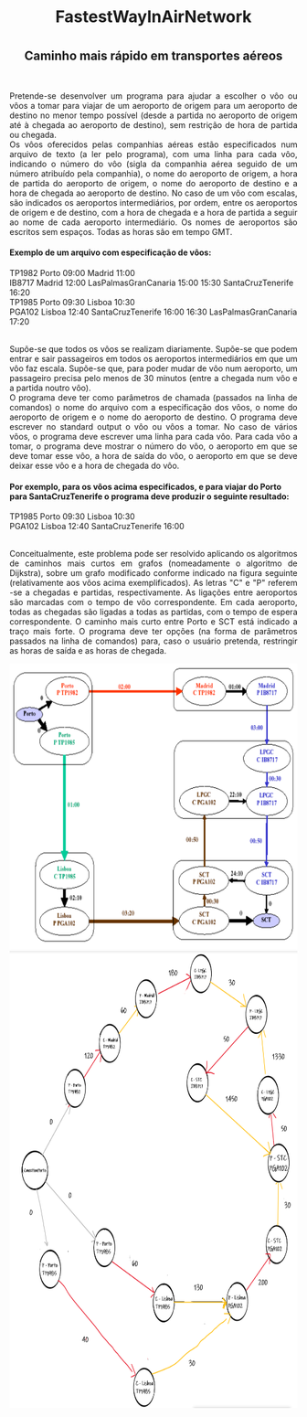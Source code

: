<div align="center">
  <h1>FastestWayInAirNetwork<h1>
  <h2>Caminho mais rápido em transportes aéreos</h2><br>
</div>
<p align="justify">Pretende-se desenvolver um programa para ajudar a escolher o vôo ou vôos a tomar para viajar de um aeroporto de origem para um aeroporto de destino no menor tempo possível (desde a partida no aeroporto de origem até à chegada ao aeroporto de destino), sem restrição de hora de partida ou chegada.<br>
 Os vôos oferecidos pelas companhias aéreas estão especificados num arquivo de texto (a ler pelo programa), com uma linha para cada vôo, indicando o número do vôo (sigla da companhia aérea seguido de um número atribuído pela companhia), o nome do aeroporto de origem, a hora de partida do aeroporto de origem, o nome do aeroporto de destino e a hora de chegada ao aeroporto de destino. No caso de um vôo com escalas, são indicados os aeroportos intermediários, por ordem, entre os aeroportos de origem e de destino, com a hora de chegada e a hora de partida a seguir ao nome de cada aeroporto intermediário. Os nomes de aeroportos são escritos sem espaços. Todas as horas são em tempo GMT.<p>
<h4>Exemplo de um arquivo com especificação de vôos:</h4>
TP1982 Porto 09:00 Madrid 11:00<br>
IB8717 Madrid 12:00 LasPalmasGranCanaria 15:00 15:30 SantaCruzTenerife 16:20<br>
TP1985 Porto 09:30 Lisboa 10:30<br>
PGA102 Lisboa 12:40 SantaCruzTenerife 16:00 16:30 LasPalmasGranCanaria 17:20<br><br>
    
<p align="justify">Supõe-se que todos os vôos se realizam diariamente. Supõe-se que podem entrar e sair passageiros em todos os aeroportos intermediários em que um vôo faz escala. Supõe-se que, para poder mudar de vôo num aeroporto, um passageiro precisa pelo menos de 30 minutos (entre a chegada num vôo e a partida noutro vôo).<br>
O programa deve ter como parâmetros de chamada (passados na linha de comandos) o nome do arquivo com a especificação dos vôos, o nome do aeroporto de origem e o nome do aeroporto de destino. O programa deve escrever no standard output o vôo ou vôos a tomar. No caso de vários vôos, o programa deve escrever uma linha para cada vôo. Para cada vôo a tomar, o programa deve mostrar o número do vôo, o aeroporto em que se deve tomar esse vôo, a hora de saída do vôo, o aeroporto em que se deve deixar esse vôo e a hora de chegada do vôo.</p>
<h4>Por exemplo, para os vôos acima especificados, e para viajar do Porto para SantaCruzTenerife o programa deve produzir o seguinte resultado:</h4>
TP1985 Porto 09:30 Lisboa 10:30<br>
PGA102 Lisboa 12:40 SantaCruzTenerife 16:00<br><br>
<p align="justify">Conceitualmente, este problema pode ser resolvido aplicando os algoritmos de caminhos mais curtos em grafos (nomeadamente o algoritmo de Dijkstra), sobre um grafo modificado conforme indicado na figura seguinte (relativamente aos vôos acima exemplificados).
As letras "C" e "P" referem -se a chegadas e partidas, respectivamente. As ligações entre aeroportos são marcadas com o tempo de vôo correspondente. Em cada aeroporto, todas as chegadas são ligadas a todas as partidas, com o tempo de espera correspondente. O caminho mais curto entre Porto e SCT está indicado a traço mais forte.
O programa deve ter opções (na forma de parâmetros passados na linha de comandos) para, caso o usuário pretenda, restringir as horas de saída e as horas de chegada.</p>
   
<div align="center">
  <img src="/imagens/mapaDeGrafo.png"/ weight="500" height="500">
  <img src="/imagens/organizaçãoDeVertices.png"/ weight="500" height="800">
</div>
